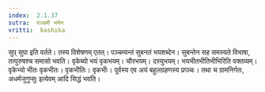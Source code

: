 ```yaml
---
index:  2.1.37
sutra:  पञ्चमी भयेन
vritti:  kashika 
---
```


सुप् सुपा इति वर्तते। तस्य विशेषणम् एतत्। पञ्चम्यन्तं सुबनतं भयशब्देन। सुबन्तेन सह समस्यते विभाषा, तत्पुरुषश्च समासो भवति। वृकेब्यो भयं वृकभयम्। चौरभयम्। दस्युभयम्। भयभीतभीतिभीभिरिति वक्तव्यम्। वृकेभ्यो भीतः वृकभीतः। वृकभीतिः। वृकभीः। पूर्वस्य एव अयं बहुलग्रहणस्य प्रप्ञ्चः। तथा च ग्रामनिर्गतः, अधर्मजुगुप्सुः इत्येवम् आदि सिद्धं भवति।

